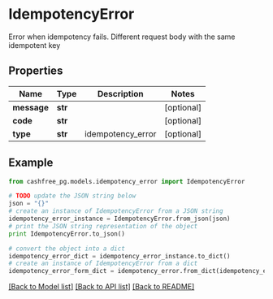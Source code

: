# IdempotencyError

Error when idempotency fails. Different request body with the same idempotent key

## Properties
Name | Type | Description | Notes
------------ | ------------- | ------------- | -------------
**message** | **str** |  | [optional] 
**code** | **str** |  | [optional] 
**type** | **str** | idempotency_error | [optional] 

## Example

```python
from cashfree_pg.models.idempotency_error import IdempotencyError

# TODO update the JSON string below
json = "{}"
# create an instance of IdempotencyError from a JSON string
idempotency_error_instance = IdempotencyError.from_json(json)
# print the JSON string representation of the object
print IdempotencyError.to_json()

# convert the object into a dict
idempotency_error_dict = idempotency_error_instance.to_dict()
# create an instance of IdempotencyError from a dict
idempotency_error_form_dict = idempotency_error.from_dict(idempotency_error_dict)
```
[[Back to Model list]](../README.md#documentation-for-models) [[Back to API list]](../README.md#documentation-for-api-endpoints) [[Back to README]](../README.md)


